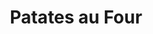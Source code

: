 ---
layout: recette
categories: [recettes]
hidden: true
lang: fr
sitemap: false
title: Patates au Four
type: sel
recettes:
  En Quartiers:
    yield: 2
    yieldType: personnes
    ingredients: 
      - nom: pommes de terre
        qte: 500
        unite: gr
        variable: true
      - nom: eau
        qte: 2
        unite: L
      - nom: sel
        qte: 25 
        unite: gr
      - nom: bicarbonate de soude
        qte: 4
        unite: gr
    etapes:
      - label: Pré-Cuisson
        details:
          - Faire bouillir l'eau avec le sel et le bicarbonate de soude
          - Couper les patates en quartiers
          - Cuire les patates 10 minutes
          - Égoutter
      - label: Cuisson
        emoji: 🔥
        details:
          - Badigeonner les patates d'huile
          - Ajouter des herbes / épices
          - Cuire à 200°C pendant 20 minutes
          - Retourner les patates
          - Continuer la cuisson pour 20 minutes
---
